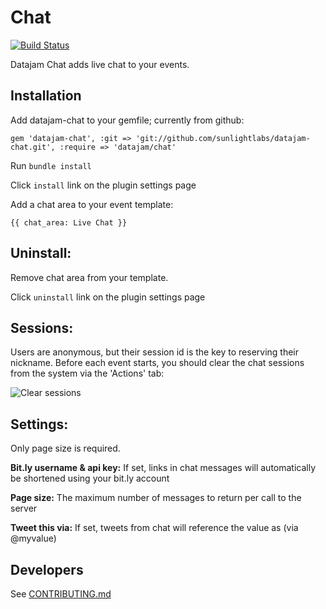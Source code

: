 # Chat

[![Build Status](https://secure.travis-ci.org/sunlightlabs/datajam-datacard.png)](http://travis-ci.org/sunlightlabs/datajam-datacard)

Datajam Chat adds live chat to your events.

## Installation

Add datajam-chat to your gemfile; currently from github:

    gem 'datajam-chat', :git => 'git://github.com/sunlightlabs/datajam-chat.git', :require => 'datajam/chat'

Run `bundle install`

Click `install` link on the plugin settings page

Add a chat area to your event template:

    {{ chat_area: Live Chat }}

## Uninstall:

Remove chat area from your template.

Click `uninstall` link on the plugin settings page

## Sessions:

Users are anonymous, but their session id is the key to reserving their nickname. Before each event starts, you should clear the chat sessions from the system via the 'Actions' tab:

![Clear sessions](https://img.skitch.com/20120705-b2x32qqb775gwb7e9jdfiabtq8.png)

## Settings:

Only page size is required.

__Bit.ly username & api key:__ If set, links in chat messages will
automatically be shortened using your bit.ly account

__Page size:__ The maximum number of messages to return per call to the server

__Tweet this via:__ If set, tweets from chat will reference the value
as (via @myvalue)

## Developers

See [CONTRIBUTING.md](https://github.com/sunlightlabs/datajam-chat/blob/master/CONTRIBUTING.md)

